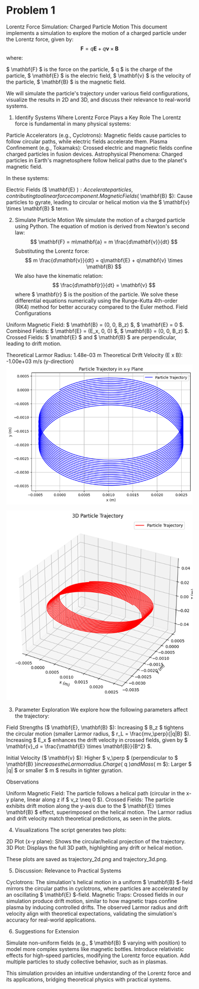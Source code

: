# Problem 1

Lorentz Force Simulation: Charged Particle Motion
This document implements a simulation to explore the motion of a charged particle under the Lorentz force, given by:
$$ \mathbf{F} = q\mathbf{E} + q\mathbf{v} \times \mathbf{B} $$
where:

$ \mathbf{F} $ is the force on the particle,
$ q $ is the charge of the particle,
$ \mathbf{E} $ is the electric field,
$ \mathbf{v} $ is the velocity of the particle,
$ \mathbf{B} $ is the magnetic field.

We will simulate the particle's trajectory under various field configurations, visualize the results in 2D and 3D, and discuss their relevance to real-world systems.

1. Identify Systems Where Lorentz Force Plays a Key Role
The Lorentz force is fundamental in many physical systems:

Particle Accelerators (e.g., Cyclotrons): Magnetic fields cause particles to follow circular paths, while electric fields accelerate them.
Plasma Confinement (e.g., Tokamaks): Crossed electric and magnetic fields confine charged particles in fusion devices.
Astrophysical Phenomena: Charged particles in Earth's magnetosphere follow helical paths due to the planet's magnetic field.

In these systems:

Electric Fields ($ \mathbf{E} $): Accelerate particles, contributing to a linear force component.
Magnetic Fields ($ \mathbf{B} $): Cause particles to gyrate, leading to circular or helical motion via the $ \mathbf{v} \times \mathbf{B} $ term.


2. Simulate Particle Motion
We simulate the motion of a charged particle using Python. The equation of motion is derived from Newton's second law:
$$ \mathbf{F} = m\mathbf{a} = m \frac{d\mathbf{v}}{dt} $$
Substituting the Lorentz force:
$$ m \frac{d\mathbf{v}}{dt} = q\mathbf{E} + q\mathbf{v} \times \mathbf{B} $$
We also have the kinematic relation:
$$ \frac{d\mathbf{r}}{dt} = \mathbf{v} $$
where $ \mathbf{r} $ is the position of the particle. We solve these differential equations numerically using the Runge-Kutta 4th-order (RK4) method for better accuracy compared to the Euler method.
Field Configurations

Uniform Magnetic Field: $ \mathbf{B} = (0, 0, B_z) $, $ \mathbf{E} = 0 $.
Combined Fields: $ \mathbf{E} = (E_x, 0, 0) $, $ \mathbf{B} = (0, 0, B_z) $.
Crossed Fields: $ \mathbf{E} $ and $ \mathbf{B} $ are perpendicular, leading to drift motion.

Theoretical Larmor Radius: 1.48e-03 m
Theoretical Drift Velocity (E x B): -1.00e+03 m/s (y-direction)
![alt text](image-1.png)

![alt text](image-2.png)

3. Parameter Exploration
We explore how the following parameters affect the trajectory:

Field Strengths ($ \mathbf{E}, \mathbf{B} $):
Increasing $ B_z $ tightens the circular motion (smaller Larmor radius, $ r_L = \frac{mv_\perp}{|q|B} $).
Increasing $ E_x $ enhances the drift velocity in crossed fields, given by $ \mathbf{v}_d = \frac{\mathbf{E} \times \mathbf{B}}{B^2} $.


Initial Velocity ($ \mathbf{v} $): Higher $ v_\perp $ (perpendicular to $ \mathbf{B} $) increases the Larmor radius.
Charge ($ q $) and Mass ($ m $): Larger $ |q| $ or smaller $ m $ results in tighter gyration.

Observations

Uniform Magnetic Field: The particle follows a helical path (circular in the x-y plane, linear along z if $ v_z \neq 0 $).
Crossed Fields: The particle exhibits drift motion along the y-axis due to the $ \mathbf{E} \times \mathbf{B} $ effect, superimposed on the helical motion.
The Larmor radius and drift velocity match theoretical predictions, as seen in the plots.


4. Visualizations
The script generates two plots:

2D Plot (x-y plane): Shows the circular/helical projection of the trajectory.
3D Plot: Displays the full 3D path, highlighting any drift or helical motion.

These plots are saved as trajectory_2d.png and trajectory_3d.png.

5. Discussion: Relevance to Practical Systems

Cyclotrons: The simulation's helical motion in a uniform $ \mathbf{B} $-field mirrors the circular paths in cyclotrons, where particles are accelerated by an oscillating $ \mathbf{E} $-field.
Magnetic Traps: Crossed fields in our simulation produce drift motion, similar to how magnetic traps confine plasma by inducing controlled drifts.
The observed Larmor radius and drift velocity align with theoretical expectations, validating the simulation's accuracy for real-world applications.


6. Suggestions for Extension

Simulate non-uniform fields (e.g., $ \mathbf{B} $ varying with position) to model more complex systems like magnetic bottles.
Introduce relativistic effects for high-speed particles, modifying the Lorentz force equation.
Add multiple particles to study collective behavior, such as in plasmas.

This simulation provides an intuitive understanding of the Lorentz force and its applications, bridging theoretical physics with practical systems.

